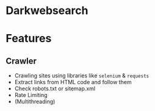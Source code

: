 # Darkwebsearch

# Features
## Crawler
- Crawling sites using libraries like `selenium` & `requests`
- Extract links from HTML code and follow them
- Check robots.txt or sitemap.xml
- Rate Limiting
- (Multithreading)
